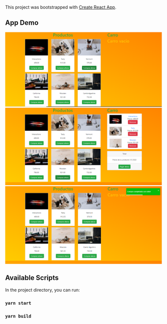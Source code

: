 This project was bootstrapped with [Create React App](https://github.com/facebook/create-react-app).

## App Demo
![](./assets/Principal.png)
![](./assets/Output.png)
![](./assets/payoutput.png)

## Available Scripts

In the project directory, you can run:

### `yarn start`

### `yarn build`
